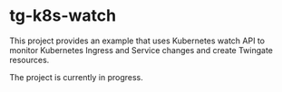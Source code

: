 # tg-k8s-watch
This project provides an example that uses Kubernetes watch API to monitor Kubernetes Ingress and Service changes and create Twingate resources.

The project is currently in progress.
